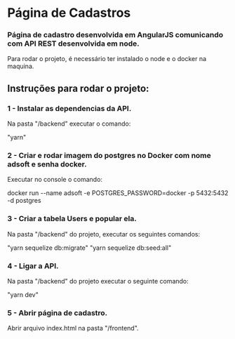# Página de Cadastros

### Página de cadastro desenvolvida em AngularJS comunicando com API REST desenvolvida em node.

 Para rodar o projeto, é necessário ter instalado o node e o docker na maquina.


## Instruções para rodar o projeto:

### 1 - Instalar as dependencias da API.

Na pasta "/backend" executar o comando:

"yarn"

### 2 - Criar e rodar imagem do postgres no Docker com nome adsoft e senha docker. 

Executar no console o comando: 

docker run --name adsoft -e POSTGRES_PASSWORD=docker -p 5432:5432 -d postgres

### 3 - Criar a tabela Users e popular ela.

Na pasta "/backend" do projeto, executar os seguintes comandos:

"yarn sequelize db:migrate"
"yarn sequelize db:seed:all"

### 4 - Ligar a API.

Na pasta "/backend" do projeto executar o seguinte comando:

"yarn dev"

### 5 - Abrir página de cadastro.

Abrir arquivo index.html na pasta "/frontend".
